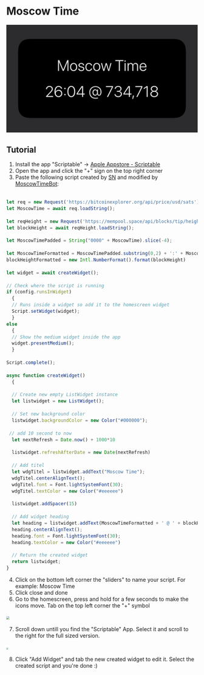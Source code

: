 # Moscow Time

<img src="./images/MoscowTimeBot.jpg" style="zoom: 67%;" />

## Tutorial

1. Install the app "Scriptable" -> [Apple Appstore - Scriptable](https://apps.apple.com/ch/app/scriptable/id1405459188?l=en)
2. Open the app and click the "+" sign on the top right corner
3. Paste the following script created by [SN](https://twitter.com/__B__T__C__) and modified by [MoscowTimeBot](https://twitter.com/moscowTimeBot):

```js

let req = new Request('https://bitcoinexplorer.org/api/price/usd/sats');
let MoscowTime = await req.loadString();

let reqHeight = new Request('https://mempool.space/api/blocks/tip/height');
let blockHeight = await reqHeight.loadString();

let MoscowTimePadded = String("0000" + MoscowTime).slice(-4);

let MoscowTimeFormatted = MoscowTimePadded.substring(0,2) + ':' + MoscowTimePadded.substring(2,MoscowTimePadded.length);
blockHeightFormatted = new Intl.NumberFormat().format(blockHeight)

let widget = await createWidget();

// Check where the script is running
if (config.runsInWidget) 
  {
  // Runs inside a widget so add it to the homescreen widget
  Script.setWidget(widget);
  } 
else 
  {
  // Show the medium widget inside the app
  widget.presentMedium();
  }

Script.complete();

async function createWidget() 
  {
    
  // Create new empty ListWidget instance
  let listwidget = new ListWidget();

  // Set new background color
  listwidget.backgroundColor = new Color("#000000");

 // add 10 second to now
  let nextRefresh = Date.now() + 1000*10 

  listwidget.refreshAfterDate = new Date(nextRefresh)

  // Add titel
  let wdgTitel = listwidget.addText("Moscow Time");
  wdgTitel.centerAlignText();
  wdgTitel.font = Font.lightSystemFont(30);
  wdgTitel.textColor = new Color("#eeeeee")
  
  listwidget.addSpacer(15)

  // Add widget heading
  let heading = listwidget.addText(MoscowTimeFormatted + ' @ ' + blockHeightFormatted);
  heading.centerAlignText();
  heading.font = Font.lightSystemFont(30);
  heading.textColor = new Color("#eeeeee")

  // Return the created widget
  return listwidget;
}
```

4. Click on the bottom left corner the "sliders" to name your script. For example: Moscow Time
5. Click close and done
6. Go to the homescreen, press and hold for a few seconds to make the icons move. Tab on the top left corner the "+" symbol

<img src="./images/2.PNG" style="zoom: 50%;" />

7. Scroll down untill you find the "Scriptable" App. Select it and scroll to the right for the full sized version.

<img src="./images/3.PNG" style="zoom: 30%;" />

8. Click "Add Widget" and tab the new created widget to edit it. Select the created script and you're done :)
